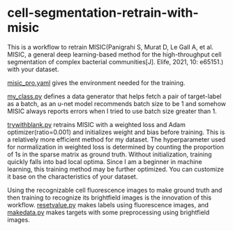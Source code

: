 # cell-segmentation-retrain-with-misic
<p class="has-line-data" data-line-start="2" data-line-end="3">This is a workflow to retrain MISIC(Panigrahi S, Murat D, Le Gall A, et al. MISIC, a general deep learning-based method for the high-throughput cell segmentation of complex bacterial communities[J]. Elife, 2021, 10: e65151.) with your dataset.</p>

<p class="has-line-data" data-line-start="4" data-line-end="5"><a href="https://github.com/cncyd/cell-segmentation-retrain-with-misic/blob/main/misic_pro.yaml">misic_pro.yaml</a> gives the environment needed for the training.</p>

<p class="has-line-data" data-line-start="6" data-line-end="7"><a href="https://github.com/cncyd/cell-segmentation-retrain-with-misic/blob/main/my_class.py">my_class.py</a> defines a data generator that helps fetch a pair of target-label as a batch, as an u-net model recommends batch size to be 1 and somehow MISIC always reports errors when I tried to use batch size greater than 1.</p>

<p class="has-line-data" data-line-start="8" data-line-end="9"><a href="https://github.com/cncyd/cell-segmentation-retrain-with-misic/blob/main/trywithblank.py">trywithblank.py</a>  retrains MISIC with a weighted loss and Adam optimizer(ratio=0.001) and initializes weight and bias before training. This is a relatively more efficient method for my dataset. The hyperparameter used for normalization in weighted loss is determined by counting the proportion of 1s in the sparse matrix as ground truth. Without initialization, training quickly falls into bad local optima. Since I am a beginner in machine learning, this training method may be further optimized. You can customize it base on the characteristics of your dataset.</p>

<p class="has-line-data" data-line-start="10" data-line-end="11">Using the recognizable cell fluorescence images to make ground truth and then training to recognize its brightfield images is the innovation of this workflow. <a href="https://github.com/cncyd/cell-segmentation-retrain-with-misic/blob/main/resetvalue.py">resetvalue.py</a> makes labels using fluorescence images, and <a href="https://github.com/cncyd/cell-segmentation-retrain-with-misic/blob/main/makedata.py">makedata.py</a> 
makes targets with some preprocessing using brightfield images.</p>
